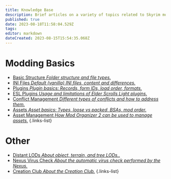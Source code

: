 ```yaml
---
title: Knowledge Base
description: Brief articles on a variety of topics related to Skyrim modding.
published: true
date: 2023-08-18T11:58:04.529Z
tags: 
editor: markdown
dateCreated: 2023-08-15T15:54:35.068Z
---
```


# Modding Basics

- [Basic Structure *Folder structure and file types.*](/knowledge-base/basic-structure)
- [INI Files *Default (vanilla) INI files, content and differences.*](/knowledge-base/ini-files)
- [Plugins *Plugin basics: Records, form IDs, load order, formats.*](/knowledge-base/plugins)
- [ESL Plugins *Usage and limitations of Elder Scrolls Light plugins.*](/knowledge-base/conflict-management)
- [Conflict Management *Different types of conflicts and how to address them.*](/knowledge-base/conflict-management)
- [Assets *Asset basics: Types, loose vs packed, BSAs, mod order.*](/knowledge-base/assets)
- [Asset Management *How Mod Organizer 2 can be used to manage assets.*](/knowledge-base/asset-management)
{.links-list}

# Other

- [Distant LODs *About object, terrain, and tree LODs..*](/knowledge-base/distant-lods)
- [Nexus Virus Check *About the automatic virus check performed by the Nexus.*](/knowledge-base/nexus-virus-check)
- [Creation Club *About the Creation Club.*](/knowledge-base/creation-club)
{.links-list}